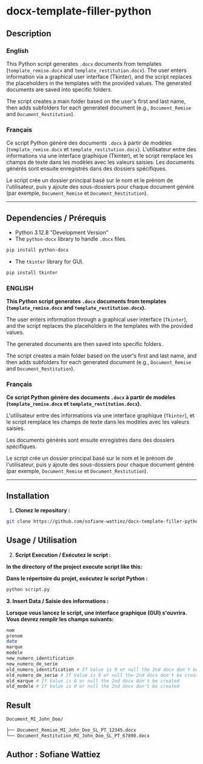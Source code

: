 # docx-template-filler-python

## Description

### English
This Python script generates `.docx` documents from templates (`template_remise.docx` and `template_restitution.docx`). The user enters information via a graphical user interface (Tkinter), and the script replaces the placeholders in the templates with the provided values. The generated documents are saved into specific folders.

The script creates a main folder based on the user's first and last name, then adds subfolders for each generated document (e.g., `Document_Remise` and `Document_Restitution`).

### Français
Ce script Python génère des documents `.docx` à partir de modèles (`template_remise.docx` et `template_restitution.docx`).
L'utilisateur entre des informations via une interface graphique (Tkinter), et le script remplace les champs de texte dans les modèles avec les valeurs saisies. Les documents générés sont ensuite enregistrés dans des dossiers spécifiques.

Le script crée un dossier principal basé sur le nom et le prénom de l'utilisateur, puis y ajoute des sous-dossiers pour chaque document généré (par exemple, `Document_Remise` et `Document_Restitution`).

---

## Dependencies / Prérequis

- Python 3.12.8 "Development Version"
- The `python-docx` library to handle `.docx` files.  

```bash
pip install python-docx
```

- The `tkinter` library for GUI.
```bash
pip install tkinter
```


### ENGLISH 

**This Python script generates `.docx` documents from templates (`template_remise.docx` and `template_restitution.docx`).**

The user enters information through a graphical user interface (`Tkinter`), and the script replaces the placeholders in the templates with the provided values.

The generated documents are then saved into specific folders.

The script creates a main folder based on the user's first and last name, and then adds subfolders for each generated document (e.g., `Document_Remise` and `Document_Restitution`).

### Français

**Ce script Python génère des documents `.docx` à partir de modèles (`template_remise.docx` et `template_restitution.docx`).**

L'utilisateur entre des informations via une interface graphique (`Tkinter`), et le script remplace les champs de texte dans les modèles avec les valeurs saisies.

Les documents générés sont ensuite enregistrés dans des dossiers spécifiques.

Le script crée un dossier principal basé sur le nom et le prénom de l'utilisateur, puis y ajoute des sous-dossiers pour chaque document généré (par exemple, `Document_Remise` et `Document_Restitution`).

---

## Installation

1. **Clonez le repository :**

```bash
git clone https://github.com/sofiane-wattiez/docx-template-filler-python.git
```

## Usage / Utilisation

2. **Script Execution / Exécutez le script :**

**In the directory of the project execute script like this:**

**Dans le répertoire du projet, exécutez le script Python :**

```bash
python script.py
```

**3. Insert Data / Saisie des informations :**

**Lorsque vous lancez le script, une interface graphique (GUI) s'ouvrira. Vous devrez remplir les champs suivants:**

```bash
nom
prenom
date
marque
modele
new_numero_identification
new_numero_de_serie
old_numero_identification # If Value is 0 or null the 2nd docx don't be created
old_numero_de_serie # If Value is 0 or null the 2nd docx don't be created
old_marque # If Value is 0 or null the 2nd docx don't be created
old_modele # If Value is 0 or null the 2nd docx don't be created
```

## Result 
```bash
Document_MI_John_Doe/

├── Document_Remise_MI_John_Doe_SL_PT_12345.docx
└── Document_Restitution_MI_John_Doe_SL_PT_67890.docx
```

## Author : Sofiane Wattiez
